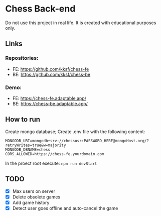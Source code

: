 # Chess Back-end
Do not use this project in real life. It is created with educational purposes only.

## Links
### Repositories:
 - FE: https://github.com/kksf/chess-fe
 - BE: https://github.com/kksf/chess-be
### Demo:
- FE: https://chess-fe.adaptable.app/
- BE: https://chess-be.adaptable.app/

## How to run
Create mongo database;
Create .env file with the following content:
```
MONGODB_URI=mongodb+srv://chessusr:PASSWORD_HERE@mongoHost.org/?retryWrites=true&w=majority
MONGODB_DBNAME=chess
CORS_ALLOWED=https://chess-fe.yourdomain.com
```

In the proect root execute:
`npm run devStart`

## TODO
- [x] Max users on server
- [x] Delete obsolete games
- [x] Add game history
- [x] Detect user goes offline and auto-cancel the game
